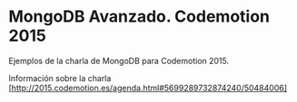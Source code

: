# MongoDB Avanzado. Codemotion 2015
Ejemplos de la charla de MongoDB para Codemotion 2015.

Información sobre la charla [http://2015.codemotion.es/agenda.html#5699289732874240/50484006]
